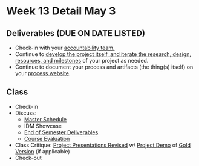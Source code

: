 # Week 13 Detail May 3

## Deliverables \(DUE ON DATE LISTED\)

* Check-in with your [accountability team. ](../assignments/accountability_partner.md)
* Continue to [develop the project itself, and iterate the research, design, resources, and milestones](../project_plan/) of your project as needed.
* Continue to document your process and artifacts \(the thing\(s\) itself\) on your [process website](../pre-work/website.md).

## Class

* Check-in
* Discuss: 
  * [Master Schedule](./)
  * IDM Showcase 
  * [End of Semester Deliverables](../end_of_semester_deliverables/)
  * [Course Evaluation](../assignments/course_evaluation.md)
* Class Critique: [Project Presentations Revised](../critiques-demos-presentations-and-exhibition/project-presentation.md) w/ [Project Demo](../critiques-demos-presentations-and-exhibition/project_demo.md) of [Gold Version](../project_plan/project_versions.md) \(if applicable\)
* Check-out

